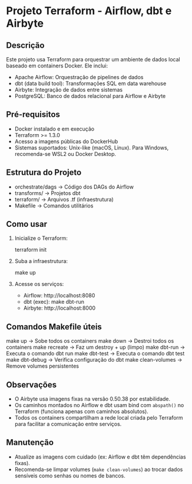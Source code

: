 Projeto Terraform - Airflow, dbt e Airbyte
==========================================

Descrição
---------
Este projeto usa Terraform para orquestrar um ambiente de dados local baseado em containers Docker. Ele inclui:
- Apache Airflow: Orquestração de pipelines de dados
- dbt (data build tool): Transformações SQL em data warehouse
- Airbyte: Integração de dados entre sistemas
- PostgreSQL: Banco de dados relacional para Airflow e Airbyte

Pré-requisitos
--------------
- Docker instalado e em execução
- Terraform >= 1.3.0
- Acesso a imagens públicas do DockerHub
- Sistemas suportados: Unix-like (macOS, Linux). Para Windows, recomenda-se WSL2 ou Docker Desktop.

Estrutura do Projeto
--------------------
- orchestrate/dags         → Código dos DAGs do Airflow
- transforms/              → Projetos dbt
- terraform/               → Arquivos .tf (infraestrutura)
- Makefile                 → Comandos utilitários

Como usar
---------
1. Inicialize o Terraform:

   terraform init

2. Suba a infraestrutura:

   make up

3. Acesse os serviços:

   - Airflow:      http://localhost:8080
   - dbt (exec):   make dbt-run
   - Airbyte:      http://localhost:8000

Comandos Makefile úteis
-----------------------
make up            → Sobe todos os containers
make down          → Destroi todos os containers
make recreate      → Faz um destroy + up (limpo)
make dbt-run       → Executa o comando dbt run
make dbt-test      → Executa o comando dbt test
make dbt-debug     → Verifica configuração do dbt
make clean-volumes → Remove volumes persistentes

Observações
-----------
- O Airbyte usa imagens fixas na versão 0.50.38 por estabilidade.
- Os caminhos montados no Airflow e dbt usam bind com `abspath()` no Terraform (funciona apenas com caminhos absolutos).
- Todos os containers compartilham a rede local criada pelo Terraform para facilitar a comunicação entre serviços.

Manutenção
----------
- Atualize as imagens com cuidado (ex: Airflow e dbt têm dependências fixas).
- Recomenda-se limpar volumes (`make clean-volumes`) ao trocar dados sensíveis como senhas ou nomes de bancos.
